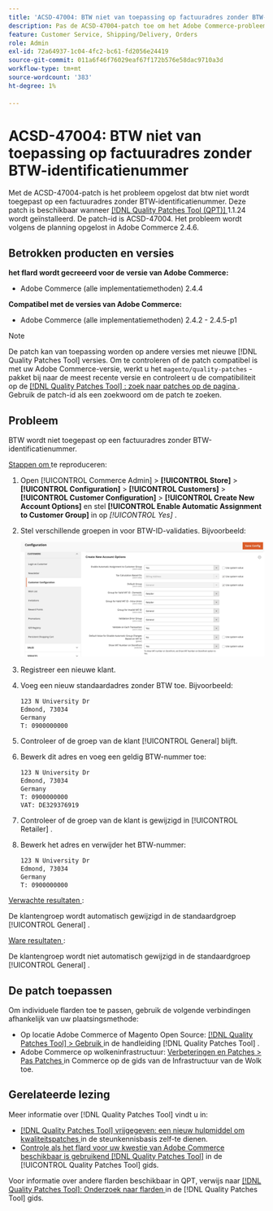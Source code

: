 ```yaml
---
title: 'ACSD-47004: BTW niet van toepassing op factuuradres zonder BTW-identificatienummer'
description: Pas de ACSD-47004-patch toe om het Adobe Commerce-probleem op te lossen dat BTW niet wordt geheven op een factuuradres zonder BTW-identificatienummer.
feature: Customer Service, Shipping/Delivery, Orders
role: Admin
exl-id: 72a64937-1c04-4fc2-bc61-fd2056e24419
source-git-commit: 011a6f46f76029eaf67f172b576e58dac9710a3d
workflow-type: tm+mt
source-wordcount: '383'
ht-degree: 1%

---
```


# ACSD-47004: BTW niet van toepassing op factuuradres zonder BTW-identificatienummer

Met de ACSD-47004-patch is het probleem opgelost dat btw niet wordt toegepast op een factuuradres zonder BTW-identificatienummer. Deze patch is beschikbaar wanneer [[!DNL Quality Patches Tool (QPT)] ](https://experienceleague.adobe.com/en/docs/commerce-operations/tools/quality-patches-tool/quality-patches-tool-to-self-serve-quality-patches) 1.1.24 wordt geïnstalleerd. De patch-id is ACSD-47004. Het probleem wordt volgens de planning opgelost in Adobe Commerce 2.4.6.

## Betrokken producten en versies

**het flard wordt gecreeerd voor de versie van Adobe Commerce:**

* Adobe Commerce (alle implementatiemethoden) 2.4.4

**Compatibel met de versies van Adobe Commerce:**

* Adobe Commerce (alle implementatiemethoden) 2.4.2 - 2.4.5-p1

>[!NOTE]
>
>De patch kan van toepassing worden op andere versies met nieuwe [!DNL Quality Patches Tool] versies. Om te controleren of de patch compatibel is met uw Adobe Commerce-versie, werkt u het `magento/quality-patches` -pakket bij naar de meest recente versie en controleert u de compatibiliteit op de [[!DNL Quality Patches Tool] : zoek naar patches op de pagina ](https://experienceleague.adobe.com/tools/commerce-quality-patches/index.html) . Gebruik de patch-id als een zoekwoord om de patch te zoeken.

## Probleem

BTW wordt niet toegepast op een factuuradres zonder BTW-identificatienummer.

<u> Stappen om </u> te reproduceren:

1. Open [!UICONTROL Commerce Admin] > **[!UICONTROL Store]** > **[!UICONTROL Configuration]** > **[!UICONTROL Customers]** > **[!UICONTROL Customer Configuration]** > **[!UICONTROL Create New Account Options]** en stel **[!UICONTROL Enable Automatic Assignment to Customer Group]** in op *[!UICONTROL Yes]* .
1. Stel verschillende groepen in voor BTW-ID-validaties. Bijvoorbeeld:

   ![ BTW-identiteitskaart-bevestigingen ](/help/assets/tools/vat-id-validations.png)

1. Registreer een nieuwe klant.
1. Voeg een nieuw standaardadres zonder BTW toe. Bijvoorbeeld:

   ```
   123 N University Dr
   Edmond, 73034
   Germany
   T: 0900000000
   ```

1. Controleer of de groep van de klant [!UICONTROL General] blijft.
1. Bewerk dit adres en voeg een geldig BTW-nummer toe:

   ```
   123 N University Dr
   Edmond, 73034
   Germany
   T: 0900000000
   VAT: DE329376919
   ```

1. Controleer of de groep van de klant is gewijzigd in [!UICONTROL Retailer] .
1. Bewerk het adres en verwijder het BTW-nummer:

   ```
   123 N University Dr
   Edmond, 73034
   Germany
   T: 0900000000
   ```

<u> Verwachte resultaten </u>:

De klantengroep wordt automatisch gewijzigd in de standaardgroep [!UICONTROL General] .

<u> Ware resultaten </u>:

De klantengroep wordt niet automatisch gewijzigd in de standaardgroep [!UICONTROL General] .

## De patch toepassen

Om individuele flarden toe te passen, gebruik de volgende verbindingen afhankelijk van uw plaatsingsmethode:

* Op locatie Adobe Commerce of Magento Open Source: [[!DNL Quality Patches Tool] > Gebruik ](/help/tools/quality-patches-tool/usage.md) in de handleiding [!DNL Quality Patches Tool] .
* Adobe Commerce op wolkeninfrastructuur: [ Verbeteringen en Patches > Pas Patches ](https://experienceleague.adobe.com/docs/commerce-cloud-service/user-guide/develop/upgrade/apply-patches.html) in Commerce op de gids van de Infrastructuur van de Wolk toe.

## Gerelateerde lezing

Meer informatie over [!DNL Quality Patches Tool] vindt u in:

* [[!DNL Quality Patches Tool]  vrijgegeven: een nieuw hulpmiddel om kwaliteitspatches ](https://experienceleague.adobe.com/en/docs/commerce-operations/tools/quality-patches-tool/quality-patches-tool-to-self-serve-quality-patches) in de steunkennisbasis zelf-te dienen.
* [ Controle als het flard voor uw kwestie van Adobe Commerce beschikbaar is gebruikend  [!DNL Quality Patches Tool]](/help/tools/quality-patches-tool/patches-available-in-qpt/check-patch-for-magento-issue-with-magento-quality-patches.md) in de [!UICONTROL Quality Patches Tool] gids.


Voor informatie over andere flarden beschikbaar in QPT, verwijs naar [[!DNL Quality Patches Tool]: Onderzoek naar flarden ](https://experienceleague.adobe.com/tools/commerce-quality-patches/index.html) in de [!DNL Quality Patches Tool] gids.
